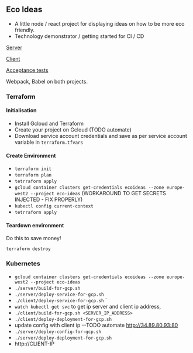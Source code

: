 
## Eco Ideas

- A little node / react project for displaying ideas on how to be more eco friendly.
- Technology demonstrator / getting started for CI / CD


[Server](./server/README.md)

[Client](./client/README.md)

[Acceptance tests](./acceptance_tests/README.md)

Webpack, Babel on both projects.

### Terraform 

#### Initialisation 
- Install Gcloud and Terraform
- Create your project on Gcloud (TODO automate)
- Download service account credentials and save as per service account variable in `terraform.tfvars`

#### Create Environment

- `terraform init`
- `terraform plan`
- `tetrraform apply`
- `gcloud container clusters get-credentials ecoideas --zone europe-west2 --project eco-ideas` (WORKAROUND TO GET SECRETS INJECTED - FIX PROPERLY)
- `kubectl config current-context`
- `tetrraform apply`


#### Teardown environment

Do this to save money!

`terraform destroy`

### Kubernetes

- `gcloud container clusters get-credentials ecoideas --zone europe-west2 --project eco-ideas`
- `./server/build-for-gcp.sh`
- `./server/deploy-service-for-gcp.sh`
- `./client/deploy-service-for-gcp.sh`
`
- `watch kubectl get svc` to get ip server and client ip address, 
- `./client/build-for-gcp.sh <SERVER_IP_ADDRESS>`
- `./client/deploy-deployment-for-gcp.sh`
- update config with client ip --TODO automate http://34.89.80.93:80
- `./server/deploy-config-for-gcp.sh`
- `./server/deploy-deployment-for-gcp.sh`
- http://CLIENT-IP




